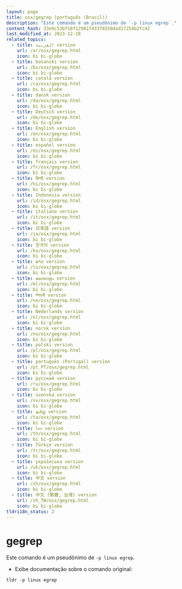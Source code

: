```yaml
---
layout: page
title: osx/gegrep (português (Brasil))
description: "Este comando é um pseudônimo de `-p linux egrep`."
content_hash: 33e9c53bf18f12981f43378550dad17254b2fc42
last_modified_at: 2023-12-28
related_topics:
  - title: العربية version
    url: /ar/osx/gegrep.html
    icon: bi bi-globe
  - title: bosanski version
    url: /bs/osx/gegrep.html
    icon: bi bi-globe
  - title: català version
    url: /ca/osx/gegrep.html
    icon: bi bi-globe
  - title: dansk version
    url: /da/osx/gegrep.html
    icon: bi bi-globe
  - title: Deutsch version
    url: /de/osx/gegrep.html
    icon: bi bi-globe
  - title: English version
    url: /en/osx/gegrep.html
    icon: bi bi-globe
  - title: español version
    url: /es/osx/gegrep.html
    icon: bi bi-globe
  - title: français version
    url: /fr/osx/gegrep.html
    icon: bi bi-globe
  - title: हिन्दी version
    url: /hi/osx/gegrep.html
    icon: bi bi-globe
  - title: Indonesia version
    url: /id/osx/gegrep.html
    icon: bi bi-globe
  - title: italiano version
    url: /it/osx/gegrep.html
    icon: bi bi-globe
  - title: 日本語 version
    url: /ja/osx/gegrep.html
    icon: bi bi-globe
  - title: 한국어 version
    url: /ko/osx/gegrep.html
    icon: bi bi-globe
  - title: ລາວ version
    url: /lo/osx/gegrep.html
    icon: bi bi-globe
  - title: മലയാളം version
    url: /ml/osx/gegrep.html
    icon: bi bi-globe
  - title: नेपाली version
    url: /ne/osx/gegrep.html
    icon: bi bi-globe
  - title: Nederlands version
    url: /nl/osx/gegrep.html
    icon: bi bi-globe
  - title: norsk version
    url: /no/osx/gegrep.html
    icon: bi bi-globe
  - title: polski version
    url: /pl/osx/gegrep.html
    icon: bi bi-globe
  - title: português (Portugal) version
    url: /pt_PT/osx/gegrep.html
    icon: bi bi-globe
  - title: русский version
    url: /ru/osx/gegrep.html
    icon: bi bi-globe
  - title: svenska version
    url: /sv/osx/gegrep.html
    icon: bi bi-globe
  - title: தமிழ் version
    url: /ta/osx/gegrep.html
    icon: bi bi-globe
  - title: ไทย version
    url: /th/osx/gegrep.html
    icon: bi bi-globe
  - title: Türkçe version
    url: /tr/osx/gegrep.html
    icon: bi bi-globe
  - title: українська version
    url: /uk/osx/gegrep.html
    icon: bi bi-globe
  - title: 中文 version
    url: /zh/osx/gegrep.html
    icon: bi bi-globe
  - title: 中文 (繁體, 台灣) version
    url: /zh_TW/osx/gegrep.html
    icon: bi bi-globe
tldri18n_status: 2
---
```

# gegrep

Este comando é um pseudônimo de `-p linux egrep`.

- Exibe documentação sobre o comando original:

`tldr -p linux egrep`
